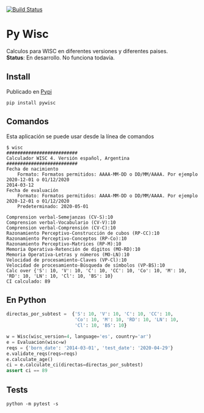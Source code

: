 [![Build Status](https://travis-ci.org/cluster311/pywisc.svg?branch=master)](https://travis-ci.org/cluster311/pywisc)

# Py Wisc

Calculos para WISC en diferentes versiones y diferentes paises.  
**Status**: En desarrollo. No funciona todavía.

## Install

Publicado en [Pypi](https://pypi.org/project/pywisc/)

```
pip install pywisc
```

## Comandos

Esta aplicación se puede usar desde la línea de comandos

```
$ wisc
##########################
Calculador WISC 4. Versión español, Argentina
##########################
Fecha de nacimiento 
	Formato: Formatos permitidos: AAAA-MM-DD o DD/MM/AAAA. Por ejemplo 2020-12-01 o 01/12/2020
2014-03-12
Fecha de evaluación 
	Formato: Formatos permitidos: AAAA-MM-DD o DD/MM/AAAA. Por ejemplo 2020-12-01 o 01/12/2020
	Predeterminado: 2020-05-01

Comprension verbal-Semejanzas (CV-S):10
Comprension verbal-Vocabulario (CV-V):10
Comprension verbal-Comprensión (CV-C):10
Razonamiento Perceptivo-Construcción de cubos (RP-CC):10
Razonamiento Perceptivo-Conceptos (RP-Co):10
Razonamiento Perceptivo-Matrices (RP-M):10
Memoria Operativa-Retención de dígitos (MO-RD):10
Memoria Operativa-Letras y números (MO-LN):10
Velocidad de procesamiento-Claves (VP-Cl):10
Velocidad de procesamiento-Búsqueda de símbolos (VP-BS):10
Calc over {'S': 10, 'V': 10, 'C': 10, 'CC': 10, 'Co': 10, 'M': 10, 'RD': 10, 'LN': 10, 'Cl': 10, 'BS': 10}
CI calculado: 89
```

## En Python

```python
directas_por_subtest =  {'S': 10, 'V': 10, 'C': 10, 'CC': 10,
                         'Co': 10, 'M': 10, 'RD': 10, 'LN': 10,
                         'Cl': 10, 'BS': 10}

w = Wisc(wisc_version=4, language='es', country='ar')
e = Evaluacion(wisc=w)
reqs = {'born_date': '2014-03-01', 'test_date': '2020-04-29'}
e.validate_reqs(reqs=reqs)
e.calculate_age()
ci = e.calculate_ci(directas=directas_por_subtest)
assert ci == 89
```

## Tests

```
python -m pytest -s
```